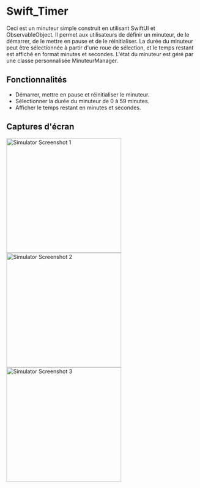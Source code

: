 # Swift_Timer

Ceci est un minuteur simple construit en utilisant SwiftUI et ObservableObject. Il permet aux utilisateurs de définir un minuteur, de le démarrer, de le mettre en pause et de le réinitialiser. La durée du minuteur peut être sélectionnée à partir d'une roue de sélection, et le temps restant est affiché en format minutes et secondes. L'état du minuteur est géré par une classe personnalisée MinuteurManager.

## Fonctionnalités

- Démarrer, mettre en pause et réinitialiser le minuteur.
- Sélectionner la durée du minuteur de 0 à 59 minutes.
- Afficher le temps restant en minutes et secondes.

## Captures d'écran

<img src="https://github.com/memahote/42-Cursus/assets/122450603/25e08460-09db-4de8-a92e-7fccd64c8c58" alt="Simulator Screenshot 1" width="300"/>

<img src="https://github.com/memahote/42-Cursus/assets/122450603/5a197f29-9591-4c3e-bf66-933dca65b4f0" alt="Simulator Screenshot 2" width="300"/>

<img src="https://github.com/memahote/42-Cursus/assets/122450603/f3b8e03e-8413-48dc-8fdb-33404154e869" alt="Simulator Screenshot 3" width="300"/>

